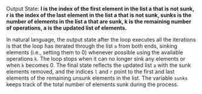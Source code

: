 Output State: **l is the index of the first element in the list a that is not sunk, r is the index of the last element in the list a that is not sunk, sunks is the number of elements in the list a that are sunk, k is the remaining number of operations, a is the updated list of elements.**

In natural language, the output state after the loop executes all the iterations is that the loop has iterated through the list `a` from both ends, sinking elements (i.e., setting them to 0) whenever possible using the available operations `k`. The loop stops when it can no longer sink any elements or when `k` becomes 0. The final state reflects the updated list `a` with the sunk elements removed, and the indices `l` and `r` point to the first and last elements of the remaining unsunk elements in the list. The variable `sunks` keeps track of the total number of elements sunk during the process.